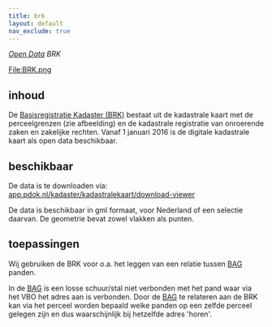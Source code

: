 ```yaml
---
title: brk
layout: default
nav_exclude: true
---
```

*[Open Data](Open_Data "wikilink") BRK*

[<File:BRK.png>](File:BRK.png "wikilink")

## inhoud

De [Basisregistratie Kadaster
(BRK)](https://www.kadaster.nl/zakelijk/registraties/basisregistraties/brk)
bestaat uit de kadastrale kaart met de perceelgrenzen (zie afbeelding)
en de kadastrale registratie van onroerende zaken en zakelijke rechten.
Vanaf 1 januari 2016 is de digitale kadastrale kaart als open data
beschikbaar.

## beschikbaar

De data is te downloaden via:
[app.pdok.nl/kadaster/kadastralekaart/download-viewer](https://app.pdok.nl/kadaster/kadastralekaart/download-viewer)

De data is beschikbaar in gml formaat, voor Nederland of een selectie
daarvan. De geometrie bevat zowel vlakken als punten.

## toepassingen

Wij gebruiken de BRK voor o.a. het leggen van een relatie tussen
[BAG](BAG "wikilink") panden.

In de [BAG](BAG "wikilink") is een losse schuur/stal niet verbonden met
het pand waar via het VBO het adres aan is verbonden. Door de
[BAG](BAG "wikilink") te relateren aan de BRK kan via het perceel
worden bepaald welke panden op een zelfde perceel gelegen zijn en dus
waarschijnlijk bij hetzelfde adres 'horen'.